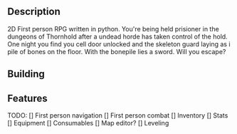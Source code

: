 ## Description

2D First person RPG written in python.
You're being held prisioner in the dungeons of Thornhold after a undead horde has taken control of the hold. One night you find you cell door unlocked and the skeleton guard laying as i pile of bones on the floor. With the bonepile lies a sword. Will you escape?

## Building
## Features

TODO:
 [] First person navigation
 [] First person combat
 [] Inventory
 [] Stats
 [] Equipment
 [] Consumables
 [] Map editor?
 [] Leveling